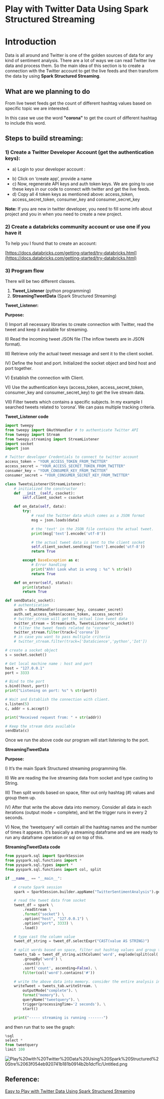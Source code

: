 # Play with Twitter Data Using Spark Structured Streaming

# Introduction

Data is all around and Twitter is one of the golden sources of data for any kind of sentiment analysis. There are a lot of ways we can read Twitter live data and process them.
So the main idea of this section is to create a connection with the Twitter account to get the live feeds and then transform the data by using **Spark Structured Streaming**.

## What are we planning to do

From live tweet feeds get the count of different hashtag values based on specific topic we are interested.

In this case we use the word **"corona"** to get the count of different hashtag to include this word. 

## Steps to build streaming:

### 1) Create a Twitter Developer Account (get the authentication keys):

- a) Login to your developer account :

[](https://developer.twitter.com/en/apps)

- b) Click on ‘create app’, provide a name
- c) Now, regenerate API keys and auth token keys. We are going to use these keys in our code to connect with twitter and get the live feeds.
- d) Copy all 4 token keys as mentioned above: access_token, access_secret_token, consumer_key and consumer_secret_key

**Note:** If you are new in twitter developer, you need to fill some info about project and you in when you need to create a new project.

### 2) Create a databricks community account or use one if you have it

To help you I found that to create an account:

[https://docs.databricks.com/getting-started/try-databricks.html](https://docs.databricks.com/getting-started/try-databricks.html)

### 3) Program flow

There will be two different classes.

1. **Tweet_Listener** (python programming)
2. **StreamingTweetData** (Spark Structured Streaming)

**Tweet_Listener:**

**Purpose:**

I) Import all necessary libraries to create connection with Twitter, read the tweet and keep it available for streaming.

II) Read the incoming tweet JSON file (The inflow tweets are in JSON format).

III) Retrieve only the actual tweet message and sent it to the client socket.

IV) Define the host and port. Initialized the socket object and bind host and port together.

V) Establish the connection with Client.

VI) Use the authentication keys (access_token, access_secret_token, consumer_key and consumer_secret_key) to get the live stream data.

VII) Filter tweets which contains a specific subjects. In my example I searched tweets related to ‘corona’. We can pass multiple tracking criteria.

**Tweet_Listener code**

```python
import tweepy 
from tweepy import OAuthHandler # to authenticate Twitter API
from tweepy import Stream 
from tweepy.streaming import StreamListener
import socket 
import json 

# Twitter developer Credentials to connect to twitter account
access_token = "YOUR_ACCESS_TOKEN_FROM_TWITTER"
access_secret = "YOUR_ACCESS_SECRET_TOKEN_FROM_TWITTER"
consumer_key = "YOUR_CONSUMER_KEY_FROM_TWITTER"
consumer_secret = "YOUR_CONSUMER_SECRET_KEY_FROM_TWITTER"

class TweetsListener(StreamListener):
    # initialized the constructor
    def __init__(self, csocket):
        self.client_socket = csocket

    def on_data(self, data):
        try:
            # read the Twitter data which comes as a JSON format
            msg = json.loads(data)

            # the 'text' in the JSON file contains the actual tweet.
            print(msg['text'].encode('utf-8'))

            # the actual tweet data is sent to the client socket
            self.client_socket.send(msg['text'].encode('utf-8'))
            return True

        except BaseException as e:
            # Error handling
            print("Ahh! Look what is wrong : %s" % str(e))
            return True

    def on_error(self, status):
        print(status)
        return True

def sendData(c_socket):
    # authentication
    auth = OAuthHandler(consumer_key, consumer_secret)
    auth.set_access_token(access_token, access_secret)
    # twitter_stream will get the actual live tweet data
    twitter_stream = Stream(auth, TweetsListener(c_socket))
    # filter the tweet feeds related to "corona"
    twitter_stream.filter(track=['corona'])
    # in case you want to pass multiple criteria
    # twitter_stream.filter(track=['DataScience','python','Iot'])

# create a socket object
s = socket.socket()

# Get local machine name : host and port
host = "127.0.0.1"
port = 3333

# Bind to the port
s.bind((host, port))
print("Listening on port: %s" % str(port))

# Wait and Establish the connection with client.
s.listen(5)
c, addr = s.accept()

print("Received request from: " + str(addr))

# Keep the stream data available
sendData(c)
```

Once we run the above code our program will start listening to the port.

**StreamingTweetData** 

**Purpose:**

I) It’s the main Spark Structured streaming programming file.

II) We are reading the live streaming data from socket and type casting to String.

III) Then split words based on space, filter out only hashtag (#) values and group them up.

IV) After that write the above data into memory. Consider all data in each iterations (output mode = complete), and let the trigger runs in every 2 seconds.

V) Now, the ‘tweetquery’ will contain all the hashtag names and the number of times it appears. It’s basically a streaming dataframe and we are ready to run any dataframe operation or sql on top of this.

**StreamingTweetData  code** 

```python
from pyspark.sql import SparkSession
from pyspark.sql.functions import *
from pyspark.sql.types import *
from pyspark.sql.functions import col, split

if __name__ == "__main__":

    # create Spark session
    spark = SparkSession.builder.appName("TwitterSentimentAnalysis").getOrCreate()

    # read the tweet data from socket
    tweet_df = spark \
        .readStream \
        .format("socket") \
        .option("host", "127.0.0.1") \
        .option("port", 3333) \
        .load()

    # type cast the column value
    tweet_df_string = tweet_df.selectExpr("CAST(value AS STRING)")

    # split words based on space, filter out hashtag values and group them up
    tweets_tab = tweet_df_string.withColumn('word', explode(split(col('value'), ' '))) \
        .groupBy('word') \
        .count() \
        .sort('count', ascending=False). \
        filter(col('word').contains('#'))

    # write the above data into memory. consider the entire analysis in all iteration (output mode = complete). and let the trigger runs in every 2 secs.
    writeTweet = tweets_tab.writeStream. \
        outputMode("complete"). \
        format("memory"). \
        queryName("tweetquery"). \
        trigger(processingTime='2 seconds'). \
        start()

    print("----- streaming is running -------")
```

and then run that to see the graph:

```python
%sql 
select *  
from tweetquery
limit 100
```

![Play%20with%20Twitter%20Data%20Using%20Spark%20Structured%20Stre%2063f054eb920741b181b0914b2b1dcf1c/Untitled.png](Play%20with%20Twitter%20Data%20Using%20Spark%20Structured%20Stre%2063f054eb920741b181b0914b2b1dcf1c/Untitled.png)

## Reference:

[Easy to Play with Twitter Data Using Spark Structured Streaming](https://medium.com/@ch.nabarun/easy-to-play-with-twitter-data-using-spark-structured-streaming-76fe86f1f81c)